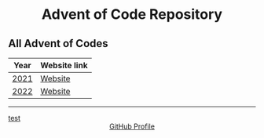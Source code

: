 # <center>Advent of Code Repository

## All Advent of Codes
| Year               | Website link                             |
|--------------------|------------------------------------------|
| [2021](./AOC_2021) | [Website](https://adventofcode.com/2021) |
| [2022](./AOC_2022) | [Website](https://adventofcode.com/2022) |

---

<form action="" style="display:inline">
<a href ="https://www.google.de">test</a> <center><a href="https://github.com/Gozrid">GitHub Profile</a></center>
</form>
